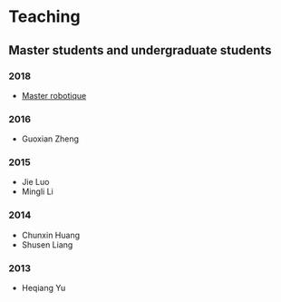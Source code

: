 # Teaching

## Master students and undergraduate students

### 2018
- [Master robotique](http://formations.univ-montp2.fr/fr/formations/master-XB/master-robotique-KRUBOQAP_112.html)

### 2016
- Guoxian Zheng

### 2015
- Jie Luo
- Mingli Li

### 2014
- Chunxin Huang
- Shusen Liang

### 2013
- Heqiang Yu